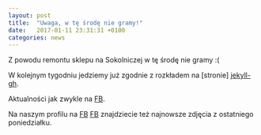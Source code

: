 ```yaml
---
layout: post
title:  "Uwaga, w tę środę nie gramy!"
date:   2017-01-11 23:31:31 +0100
categories: news
---
```

Z powodu remontu sklepu na Sokolniczej w tę środę nie gramy :(

W kolejnym tygodniu jedziemy już zgodnie z rozkładem na [stronie] [jekyll-gh].

Aktualności jak zwykle na  [FB][jekyll-docs].

Na naszym profilu na [FB] [FB] znajdziecie też najnowsze zdjęcia z ostatniego poniedziałku.

[jekyll-docs]: https://facebook.com/gamblersi
[jekyll-gh]:   /about.html
[FB]: https://facebook.com/gamblersi
